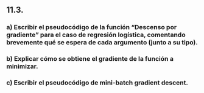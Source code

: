 ## 11.3.

### a) Escribir el pseudocódigo de la función “Descenso por gradiente” para el caso de regresión logística, comentando brevemente qué se espera de cada argumento (junto a su tipo).

### b) Explicar cómo se obtiene el gradiente de la función a minimizar.

### c) Escribir el pseudocódigo de mini-batch gradient descent.
